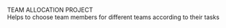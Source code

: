 TEAM ALLOCATION PROJECT
<br>
Helps to choose team members for different teams according to their tasks
